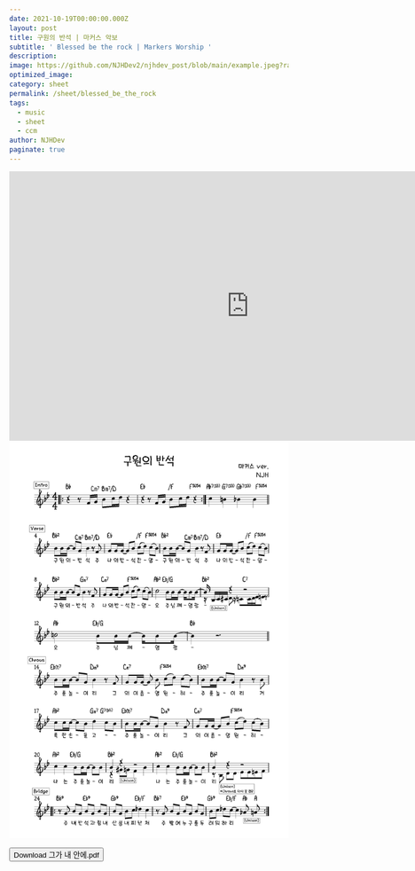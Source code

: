 ```yaml
---
date: 2021-10-19T00:00:00.000Z
layout: post
title: 구원의 반석 | 마커스 악보
subtitle: ' Blessed be the rock | Markers Worship '
description: 
image: https://github.com/NJHDev2/njhdev_post/blob/main/example.jpeg?raw=true
optimized_image: 
category: sheet
permalink: /sheet/blessed_be_the_rock
tags:
  - music
  - sheet
  - ccm
author: NJHDev
paginate: true
---
```

<iframe width="864" height="486" src="https://www.youtube.com/embed/6GvmpTZmf7g?autoplay=0&rel=0&modestbranding=1" title="YouTube video player" frameborder="0" allow="accelerometer; autoplay; clipboard-write; encrypted-media; gyroscope; picture-in-picture" allowfullscreen></iframe>

<img src="https://github.com/NJHDev2/njhdev_post/blob/main/sheet/%EA%B5%AC%EC%9B%90%EC%9D%98%20%EB%B0%98%EC%84%9D.png?raw=true">

<button class="downloadbtn" type="button"
        onclick="window.open('https://drive.google.com/file/d/1oHKrAC4gRV2J7ziOeZTl3ZZIefRx1Q_y/view?usp=sharing');">
        <i class="fa fa-cloud-download"></i>
        Download 그가 내 안에.pdf
</button>
